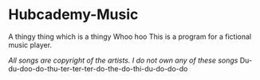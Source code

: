 # Hubcademy-Music
A thingy thing which is a thingy
Whoo hoo
This is a program for a fictional music player.




*All songs are copyright of the artists. I do not own any of these songs*
Du-du-doo-do-thu-ter-ter-ter-do-the-do-thi-du-do-do-do
